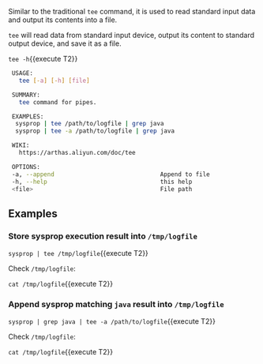 
Similar to the traditional `tee` command, it is used to read standard input data and output its contents into a file.

`tee` will read data from standard input device, output its content to standard output device, and save it as a file.

`tee -h`{{execute T2}}

```bash
 USAGE:
   tee [-a] [-h] [file]

 SUMMARY:
   tee command for pipes.

 EXAMPLES:
  sysprop | tee /path/to/logfile | grep java
  sysprop | tee -a /path/to/logfile | grep java

 WIKI:
   https://arthas.aliyun.com/doc/tee

 OPTIONS:
 -a, --append                              Append to file
 -h, --help                                this help
 <file>                                    File path
```

## Examples

### Store sysprop execution result into `/tmp/logfile`

`sysprop | tee /tmp/logfile`{{execute T2}}

Check `/tmp/logfile`:

`cat /tmp/logfile`{{execute T2}}

### Append sysprop matching `java` result into `/tmp/logfile`

`sysprop | grep java | tee -a /path/to/logfile`{{execute T2}}

Check `/tmp/logfile`:

`cat /tmp/logfile`{{execute T2}}
